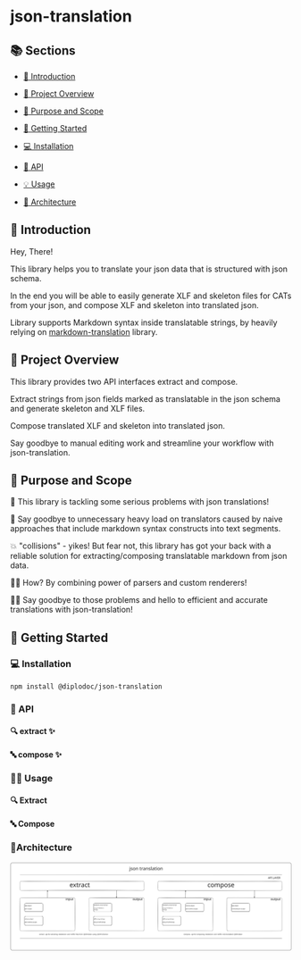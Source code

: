 # json-translation

## 📚 Sections

- [👋 Introduction](#-introduction)

- [🌟 Project Overview](#-project-overview)

- [🎯 Purpose and Scope](#-purpose-and-scope)

- [🚀 Getting Started](#-getting-started)

- [💻 Installation](#-installation)

- [📖 API](#-api)

- [💡 Usage](#-usage)

- [🧠 Architecture](#-architecture)

## 👋 Introduction

Hey, There!

This library helps you to translate your json data that is structured with json schema.

In the end you will be able to easily generate XLF and skeleton files for CATs from your json, and compose XLF and skeleton into translated json.

Library supports Markdown syntax inside translatable strings, by heavily relying on [markdown-translation](https://github.com/diplodoc-platform/markdown-translation) library.

## 🌟 Project Overview

This library provides two API interfaces extract and compose.

Extract strings from json fields marked as translatable in the json schema and generate skeleton and XLF files.

Compose translated XLF and skeleton into translated json.

Say goodbye to manual editing work and streamline your workflow with json-translation.

## 🎯 Purpose and Scope

🤯 This library is tackling some serious problems with json translations!

🚫 Say goodbye to unnecessary heavy load on translators caused by naive approaches that include markdown syntax constructs into text segments.

💥 "collisions" - yikes! But fear not, this library has got your back with a reliable solution for extracting/composing translatable markdown from json data.

🕵️‍♀️ How? By combining power of parsers and custom renderers!

🧑‍💻 Say goodbye to those problems and hello to efficient and accurate translations with json-translation!

## 🚀 Getting Started

### 💻 Installation

```
npm install @diplodoc/json-translation
```

### 📖 API

#### 🔍 extract ✨

#### 🔤 compose ✨

### 👨‍💻 Usage

#### 🔍 Extract

#### 🔤 Compose

### 🧠Architecture

![software architecture](assets/software-architecture.svg "software architecture")
